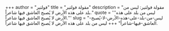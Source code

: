 +++
author = "فولتير"
title = "مقولة فولتير"
description = "مقولة فولتير: ليس من بلد على هذه الأرض لا يُصبح العاشق فيها شاعراً."
quote = '''ليس من بلد على هذه الأرض لا يُصبح العاشق فيها شاعراً.''' 
slug = "ليس-من-بلد-على-هذه-الأرض-لا-يُصبح-العاشق-فيها-شاعراً"
+++
ليس من بلد على هذه الأرض لا يُصبح العاشق فيها شاعراً.
